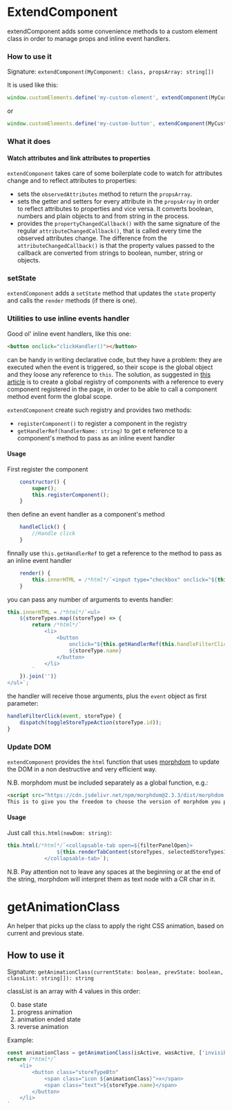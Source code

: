 # ExtendComponent
extendComponent adds some convenience methods to a custom element class in order to manage props and inline event handlers. 

### How to use it
Signature:
`extendComponent(MyComponent: class, propsArray: string[])`

It is used like this:
```javascript
window.customElements.define('my-custom-element', extendComponent(MyCustomElelment, ['prop1', 'prop2']));
```
or 
```javascript
window.customElements.define('my-custom-button', extendComponent(MyCustomButton, ['prop1', 'prop2']), {extends: button});
```

### What it does

#### Watch attributes and link attributes to properties
`extendComponent` takes care of some boilerplate code to watch for attributes change and to reflect attributes to properties:
- sets the `observedAttributes` method to return the `propsArray`.
- sets the getter and setters for every attribute in the `propsArray` in order to reflect attributes to properties and vice versa. It converts boolean, numbers and plain objects to and from string in the process.
- provides the `propertyChangedCallback()` with the same signature of the regular `attributeChangedCallback()`, that is called every time the observed attributes change. The difference from the `attributeChangedCallback()` is that the property values passed to the callback are converted from strings to boolean, number, string or objects.

### setState
`extendComponent` adds a `setState` method that updates the `state` property and calls the `render` methods (if there is one).

### Utilities to use inline events handler
Good ol' inline event handlers, like this one:
```html
<button onclick="clickHandler()"></button>
```
can be handy in writing declarative code, but they have a problem: they are executed when the event is triggered, so their scope is the global object and they loose any reference to `this`.
The solution, as suggested in [this article](https://css-tricks.com/reactive-uis-vanillajs-part-2-class-based-components/) is to create a global registry of components with a reference to every component registered in the page, in order to be able to call a component method event form the global scope. 

`extendComponent` create such registry and provides two methods:
- `registerComponent()` to register a component in the registry
- `getHandlerRef(handlerName: string)` to get e reference to a component's method to pass as an inline event handler

#### Usage
First register the component
```javascript
    constructor() {
        super();
        this.registerComponent();
    }
```
then define an event handler as a component's method
```javascript
    handleClick() {
        //Handle click
    }
```
finnally use `this.getHandlerRef` to get a reference to the method to pass as an inline event handler 
```javascript
    render() {
        this.innerHTML = /*html*/`<input type="checkbox" onclick="${this.getHandlerRef(this.handleClick)}">`;
    }
```
you can pass any number of arguments to events handler:
```javascript
this.innerHTML = /*html*/`<ul>
    ${storeTypes.map((storeType) => {
        return /*html*/`
            <li>
                <button 
                    onclick="${this.getHandlerRef(this.handleFilterClick, storeType)}"> 
                    ${storeType.name}
                </button>
            </li>
        `
    }).join('')}
</ul>`;
```
the handler will receive those arguments, plus the `event` object as first parameter: 
```javascript
handleFilterClick(event, storeType) {
    dispatch(toggleStoreTypeAction(storeType.id));
}
``` 

### Update DOM
`extendComponent` provides the `html` function that uses [morphdom](https://github.com/patrick-steele-idem/morphdom) to update the DOM in a non destructive and very efficient way. 

N.B. morphdom must be included separately as a global function, e.g.:
```html
<script src="https://cdn.jsdelivr.net/npm/morphdom@2.3.3/dist/morphdom.min.js"></script>
This is to give you the freedom to choose the version of morphdom you prefer (regular, minified, customised, whatever).
```

#### Usage
Just call `this.html(newDom: string)`:
```javascript
this.html(/*html*/`<collapsable-tab open=${filterPanelOpen}>
                ${this.renderTabContent(storeTypes, selectedStoreTypesId, oldState)}
            </collapsable-tab>`);
```
N.B. Pay attention not to leave any spaces at the beginning or at the end of the string, morphdom will interpret them as text node with a CR char in it. 

# getAnimationClass
An helper that picks up the class to apply the right CSS animation, based on current and previous state.

## How to use it
Signature:
`getAnimationClass(currentState: boolean, prevState: boolean, classList: string[]): string`

classList is an array with 4 values in this order:

0. base state
1. progress animation
2. animation ended state
3. reverse animation

Example:
```javascript
const animationClass = getAnimationClass(isActive, wasActive, ['invisible', 'fade-in', 'visible', 'fade-out']);
return /*html*/`
    <li>
        <button class="storeTypeBtn" 
            <span class="icon ${animationClass}">x</span>    
            <span class="text">${storeType.name}</span>
        </button>
    </li>
`
```
